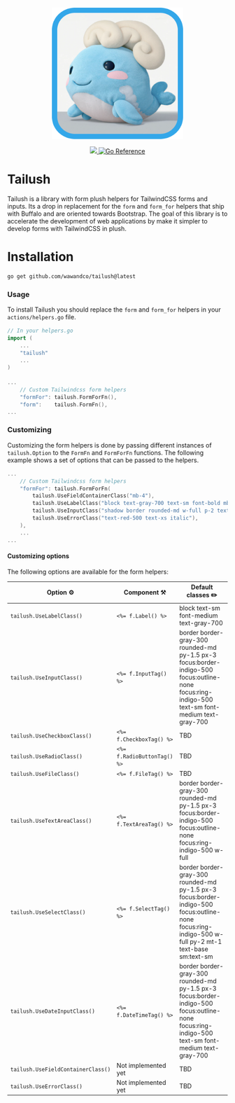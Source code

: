 <p align="center"><img src="https://raw.githubusercontent.com/wawandco/tailush/main/logo.png" width="300px" height="300px">
</p>

<p align="center"><a href="https://github.com/wawandco/tailush/actions/workflows/tests.yml">
<img src="https://github.com/wawandco/tailush/actions/workflows/tests.yml/badge.svg"/>
</a><a href="https://pkg.go.dev/github.com/wawandco/tailush">
        <img src="https://pkg.go.dev/badge/github.com/wawandco/tailush.svg" alt="Go Reference"/>
    </a>
</p>

# Tailush

Tailush is a library with form plush helpers for TailwindCSS forms and inputs. Its a drop in replacement for the `form` and `form_for` helpers that ship with Buffalo and are oriented towards Bootstrap. The goal of this library is to accelerate the development of web applications by make it simpler to develop forms with TailwindCSS in plush.

# Installation
    
```bash
go get github.com/wawandco/tailush@latest
```

### Usage

To install Tailush you should replace the `form` and `form_for` helpers in your `actions/helpers.go` file.

```go
// In your helpers.go
import (
    ...
    "tailush"
    ...
)

... 
    // Custom Tailwindcss form helpers
    "formFor": tailush.FormForFn(),
    "form":    tailush.FormFn(),
...

```

### Customizing

Customizing the form helpers is done by passing different instances of `tailush.Option` to the `FormFn` and `FormForFn` functions. The following example shows a set of options that can be passed to the helpers.

```go
... 
    // Custom Tailwindcss form helpers
    "formFor": tailush.FormForFn(
        tailush.UseFieldContainerClass("mb-4"),
        tailush.UseLabelClass("block text-gray-700 text-sm font-bold mb-2"),
        tailush.UseInputClass("shadow border rounded-md w-full p-2 text-gray-700 focus:outline-none focus:shadow-outline"),
        tailush.UseErrorClass("text-red-500 text-xs italic"),
    ),
    ...
...
```

#### Customizing options

The following options are available for the form helpers:

| Option ⚙️                          | Component ⚒️                | Default classes ✏️                                                                                                                                        |
|------------------------------------|-----------------------------|------------------------------------------------------------------------------------------------------------------------------------------------------|
| `tailush.UseLabelClass()`          | `<%= f.Label() %>`          | block text-sm font-medium text-gray-700                                                                                                              |
| `tailush.UseInputClass()`          | `<%= f.InputTag() %>`       | border border-gray-300 rounded-md py-1.5 px-3 focus:border-indigo-500 focus:outline-none focus:ring-indigo-500 text-sm font-medium text-gray-700     |
| `tailush.UseCheckboxClass()`       | `<%= f.CheckboxTag() %>`    | TBD                                                                                                                                                  |
| `tailush.UseRadioClass()`          | `<%= f.RadioButtonTag() %>` | TBD                                                                                                                                                  |
| `tailush.UseFileClass()`           | `<%= f.FileTag() %>`        | TBD                                                                                                                                                  |
| `tailush.UseTextAreaClass()`       | `<%= f.TextAreaTag() %>`    | border border-gray-300 rounded-md py-1.5 px-3 focus:border-indigo-500 focus:outline-none focus:ring-indigo-500 w-full                                |
| `tailush.UseSelectClass()`         | `<%= f.SelectTag() %>`      | border border-gray-300 rounded-md py-1.5 px-3 focus:border-indigo-500 focus:outline-none focus:ring-indigo-500 w-full py-2 mt-1 text-base sm:text-sm |
| `tailush.UseDateInputClass()`      | `<%= f.DateTimeTag() %>`    | border border-gray-300 rounded-md py-1.5 px-3 focus:border-indigo-500 focus:outline-none focus:ring-indigo-500 text-sm font-medium text-gray-700     |
| `tailush.UseFieldContainerClass()` | Not implemented yet         | TBD                                                                                                                                                  |
| `tailush.UseErrorClass()`          | Not implemented yet         | TBD                                                                                                                                                  |
